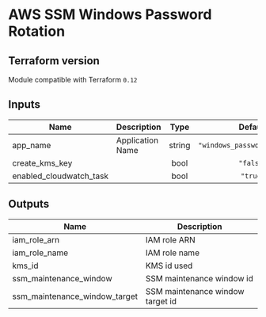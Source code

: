 # AWS SSM Windows Password Rotation



## Terraform version
Module compatible with Terraform `0.12`


<!-- BEGINNING OF PRE-COMMIT-TERRAFORM DOCS HOOK -->
## Inputs

| Name | Description | Type | Default | Required |
|------|-------------|:----:|:-----:|:-----:|
| app\_name | Application Name | string | `"windows_password_rotation"` | no |
| create\_kms\_key |  | bool | `"false"` | no |
| enabled\_cloudwatch\_task |  | bool | `"true"` | no |

## Outputs

| Name | Description |
|------|-------------|
| iam\_role\_arn | IAM role ARN |
| iam\_role\_name | IAM role name |
| kms\_id | KMS id used |
| ssm\_maintenance\_window | SSM maintenance window id |
| ssm\_maintenance\_window\_target | SSM maintenance window target id |

<!-- END OF PRE-COMMIT-TERRAFORM DOCS HOOK -->


